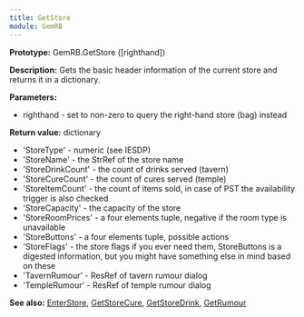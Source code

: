 ```yaml
---
title: GetStore
module: GemRB
---
```


**Prototype:** GemRB.GetStore ([righthand])

**Description:** Gets the basic header information of the current store and 
returns it in a dictionary.

**Parameters:**
  * righthand - set to non-zero to query the right-hand store (bag) instead

**Return value:** dictionary
  * 'StoreType'       - numeric (see IESDP)
  * 'StoreName'       - the StrRef of the store name
  * 'StoreDrinkCount' - the count of drinks served (tavern)
  * 'StoreCureCount'  - the count of cures served (temple)
  * 'StoreItemCount'  - the count of items sold, in case of PST the availability trigger is also checked
  * 'StoreCapacity'   - the capacity of the store
  * 'StoreRoomPrices' - a four elements tuple, negative if the room type is unavailable
  * 'StoreButtons'    - a four elements tuple, possible actions
  * 'StoreFlags'      - the store flags if you ever need them, StoreButtons is a digested information, but you might have something else in mind based on these
  * 'TavernRumour'    - ResRef of tavern rumour dialog
  * 'TempleRumour'    - ResRef of temple rumour dialog

**See also:** [EnterStore](EnterStore.md), [GetStoreCure](GetStoreCure.md), [GetStoreDrink](GetStoreDrink.md), [GetRumour](GetRumour.md)

